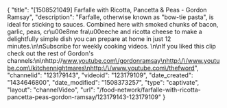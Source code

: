 {
    "title": "[1508521049] Farfalle with Ricotta, Pancetta & Peas - Gordon Ramsay",
    "description": "Farfalle, otherwise known as \"bow-tie pasta\", is ideal for sticking to sauces. Combined here with smoked chunks of bacon, garlic, peas, cr\u00e8me fra\u00eeche and ricotta cheese to make a delightfully simple dish you can prepare at home in just 12 minutes.\n\nSubscribe for weekly cooking videos. \n\nIf you liked this clip check out the rest of Gordon's channels:\n\nhttp:\/\/www.youtube.com\/gordonramsay\nhttp:\/\/www.youtube.com\/kitchennightmares\nhttp:\/\/www.youtube.com\/thefword",
    "channelid": "123179143",
    "videoid": "123179109",
    "date_created": "1434646800",
    "date_modified": "1508373257",
    "type": "captivate",
    "layout": "channelVideo",
    "url": "\/food-network\/farfalle-with-ricotta-pancetta-peas-gordon-ramsay\/123179143-123179109"
}